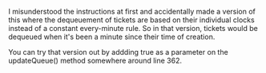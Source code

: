I misunderstood the instructions at first and accidentally made a version of this where the dequeuement of tickets are based on their individual clocks instead of a constant every-minute rule. 
So in that version, tickets would be dequeued when it's been a minute since their time of creation.

You can try that version out by addding true as a parameter on the updateQueue() method somewhere around line 362.
